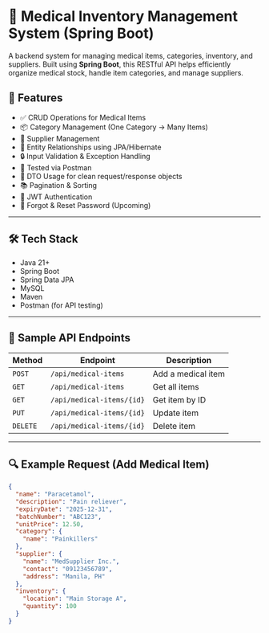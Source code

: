 # 🏥 Medical Inventory Management System (Spring Boot)

A backend system for managing medical items, categories, inventory, and suppliers. Built using **Spring Boot**, this RESTful API helps efficiently organize medical stock, handle item categories, and manage suppliers.

## 🚀 Features

- ✅ CRUD Operations for Medical Items
- 📦 Category Management (One Category → Many Items)
- 🧾 Supplier Management
- 🔗 Entity Relationships using JPA/Hibernate
- 🔒 Input Validation & Exception Handling
- 🧪 Tested via Postman
- 🌱 DTO Usage for clean request/response objects
- 📚 Pagination & Sorting
- 🔐 JWT Authentication
- 🔁 Forgot & Reset Password (Upcoming)

---

## 🛠️ Tech Stack

- Java 21+
- Spring Boot
- Spring Data JPA
- MySQL
- Maven
- Postman (for API testing)

---

## 📌 Sample API Endpoints

| Method | Endpoint | Description |
|--------|----------|-------------|
| `POST` | `/api/medical-items` | Add a medical item |
| `GET` | `/api/medical-items` | Get all items |
| `GET` | `/api/medical-items/{id}` | Get item by ID |
| `PUT` | `/api/medical-items/{id}` | Update item |
| `DELETE` | `/api/medical-items/{id}` | Delete item |

---

## 🔍 Example Request (Add Medical Item)

```json
{
  "name": "Paracetamol",
  "description": "Pain reliever",
  "expiryDate": "2025-12-31",
  "batchNumber": "ABC123",
  "unitPrice": 12.50,
  "category": {
    "name": "Painkillers"
  },
  "supplier": {
    "name": "MedSupplier Inc.",
    "contact": "09123456789",
    "address": "Manila, PH"
  },
  "inventory": {
    "location": "Main Storage A",
    "quantity": 100
  }
}
